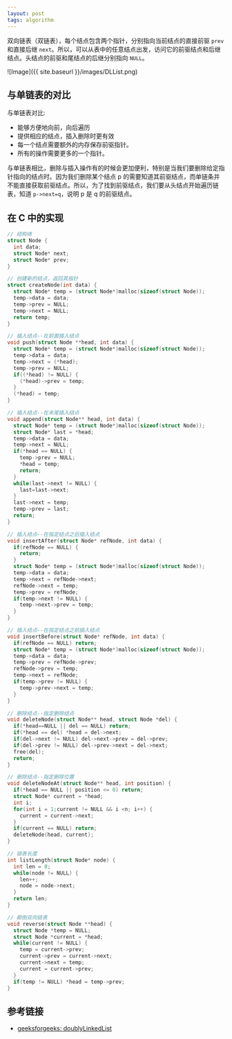```yaml
---
layout: post
tags: algorithm
---
```

双向链表（双链表），每个结点包含两个指针，分别指向当前结点的直接前驱 `prev` 和直接后继 `next`。所以，可以从表中的任意结点出发，访问它的前驱结点和后继结点。头结点的前驱和尾结点的后继分别指向 `NULL`。

![Image]({{ site.baseurl }}/images/DLList.png)

## 与单链表的对比

与单链表对比:

- 能够方便地向前，向后遍历
- 提供相应的结点，插入删除时更有效
- 每一个结点需要额外的内存保存前驱指针。
- 所有的操作需要更多的一个指针。

与单链表相比，删除与插入操作有的时候会更加便利，特别是当我们要删除给定指针指向的结点时。因为我们删除某个结点 p 的需要知道其前驱结点，而单链条并不能直接获取前驱结点。所以，为了找到前驱结点，我们要从头结点开始遍历链表，知道 `p->next=q`，说明 p 是 q 的前驱结点。

## 在 C 中的实现

```C
// 结构体
struct Node {
  int data;
  struct Node* next;
  struct Node* prev;
}
```

```C
// 创建新的结点，返回其指针
struct createNode(int data) {
  struct Node* temp = (struct Node*)malloc(sizeof(struct Node));
  temp->data = data;
  temp->prev = NULL;
  temp->next = NULL;
  return temp;
}
```

```C
// 插入结点--在前面插入结点
void push(struct Node **head, int data) {
  struct Node* temp = (struct Node*)malloc(sizeof(struct Node));
  temp->data = data;
  temp->next = (*head);
  temp->prev = NULL;
  if((*head) != NULL) {
    (*head)->prev = temp;
  }
  (*head) = temp;
}
```

```C
// 插入结点--在末尾插入结点
void append(struct Node** head, int data) {
  struct Node* temp = (struct Node*)malloc(sizeof(struct Node));
  struct Node* last = *head;
  temp->data = data;
  temp->next = NULL;
  if(*head == NULL) {
    temp->prev = NULL;
    *head = temp;
    return;
  }
  while(last->next != NULL) {
    last=last->next;
  }
  last->next = temp;
  temp->prev = last;
  return;
}
```

```C
// 插入结点--在指定结点之后插入结点
void insertAfter(struct Node* refNode, int data) {
  if(refNode == NULL) {
    return;
  }
  struct Node* temp = (struct Node*)malloc(sizeof(struct Node));
  temp->data = data;
  temp->next = refNode->next;
  refNode->next = temp;
  temp->prev = refNode;
  if(temp->next != NULL) {
    temp->next->prev = temp;
  }
}
```

```C
// 插入结点--在指定结点之前插入结点
void insertBefore(struct Node* refNode, int data) {
  if(refNode == NULL) return;
  struct Node* temp = (struct Node*)malloc(sizeof(struct Node));
  temp->data = data;
  temp->prev = refNode->prev;
  refNode->prev = temp;
  temp->next = refNode;
  if(temp->prev != NULL) {
    temp->prev->next = temp;
  }
}
```

```C
// 删除结点--指定删除结点
void deleteNode(struct Node** head, struct Node *del) {
  if(*head==NULL || del == NULL) return;
  if(*head == del) *head = del->next;
  if(del->next != NULL) del->next->prev = del->prev;
  if(del->prev != NULL) del->prev->next = del->next;
  free(del);
  return;
}
```

```C
// 删除结点--指定删除位置
void deleteNodeAt(struct Node** head, int position) {
  if(*head == NULL || position <= 0) return;
  struct Node* current = *head;
  int i;
  for(int i = 1;current != NULL && i <n; i++) {
    current = current->next;
  }
  if(current == NULL) return;
  deleteNode(head, current);
}
```

```C
// 链表长度
int listLength(struct Node* node) {
  int len = 0;
  while(node != NULL) {
    len++;
    node = node->next;
  }
  return len;
}
```

```C
// 颠倒双向链表
void reverse(struct Node **head) {
  struct Node *temp = NULL;
  struct Node *current = *head;
  while(current != NULL) {
    temp = current->prev;
    current->prev = current->next;
    current->next = temp;
    current = current->prev;
  }
  if(temp != NULL) *head = temp->prev;
}
```

## 参考链接

- [geeksforgeeks: doublyLinkedList](https://www.geeksforgeeks.org/data-structures/linked-list/#doublyLinkedList)
